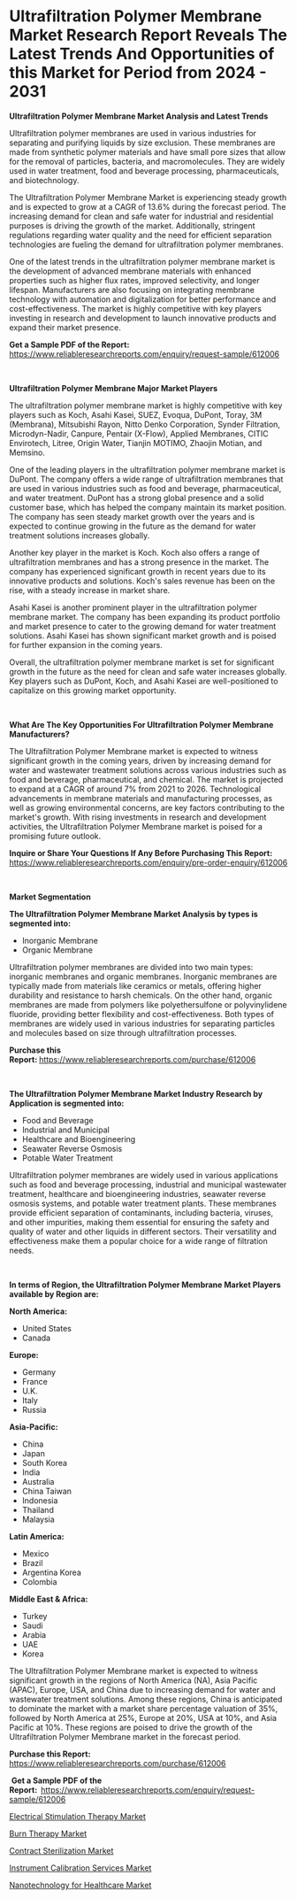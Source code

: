 <p><h1>Ultrafiltration Polymer Membrane Market Research Report Reveals The Latest Trends And Opportunities of this Market for Period from 2024 - 2031</h1></p><p><strong>Ultrafiltration Polymer Membrane Market Analysis and Latest Trends</strong></p>
<p><p>Ultrafiltration polymer membranes are used in various industries for separating and purifying liquids by size exclusion. These membranes are made from synthetic polymer materials and have small pore sizes that allow for the removal of particles, bacteria, and macromolecules. They are widely used in water treatment, food and beverage processing, pharmaceuticals, and biotechnology.</p><p>The Ultrafiltration Polymer Membrane Market is experiencing steady growth and is expected to grow at a CAGR of 13.6% during the forecast period. The increasing demand for clean and safe water for industrial and residential purposes is driving the growth of the market. Additionally, stringent regulations regarding water quality and the need for efficient separation technologies are fueling the demand for ultrafiltration polymer membranes.</p><p>One of the latest trends in the ultrafiltration polymer membrane market is the development of advanced membrane materials with enhanced properties such as higher flux rates, improved selectivity, and longer lifespan. Manufacturers are also focusing on integrating membrane technology with automation and digitalization for better performance and cost-effectiveness. The market is highly competitive with key players investing in research and development to launch innovative products and expand their market presence.</p></p>
<p><strong>Get a Sample PDF of the Report:&nbsp;</strong> <a href="https://www.reliableresearchreports.com/enquiry/request-sample/612006">https://www.reliableresearchreports.com/enquiry/request-sample/612006</a></p>
<p>&nbsp;</p>
<p><strong>Ultrafiltration Polymer Membrane Major Market Players</strong></p>
<p><p>The ultrafiltration polymer membrane market is highly competitive with key players such as Koch, Asahi Kasei, SUEZ, Evoqua, DuPont, Toray, 3M (Membrana), Mitsubishi Rayon, Nitto Denko Corporation, Synder Filtration, Microdyn-Nadir, Canpure, Pentair (X-Flow), Applied Membranes, CITIC Envirotech, Litree, Origin Water, Tianjin MOTIMO, Zhaojin Motian, and Memsino.</p><p>One of the leading players in the ultrafiltration polymer membrane market is DuPont. The company offers a wide range of ultrafiltration membranes that are used in various industries such as food and beverage, pharmaceutical, and water treatment. DuPont has a strong global presence and a solid customer base, which has helped the company maintain its market position. The company has seen steady market growth over the years and is expected to continue growing in the future as the demand for water treatment solutions increases globally.</p><p>Another key player in the market is Koch. Koch also offers a range of ultrafiltration membranes and has a strong presence in the market. The company has experienced significant growth in recent years due to its innovative products and solutions. Koch's sales revenue has been on the rise, with a steady increase in market share.</p><p>Asahi Kasei is another prominent player in the ultrafiltration polymer membrane market. The company has been expanding its product portfolio and market presence to cater to the growing demand for water treatment solutions. Asahi Kasei has shown significant market growth and is poised for further expansion in the coming years.</p><p>Overall, the ultrafiltration polymer membrane market is set for significant growth in the future as the need for clean and safe water increases globally. Key players such as DuPont, Koch, and Asahi Kasei are well-positioned to capitalize on this growing market opportunity.</p></p>
<p>&nbsp;</p>
<p><strong>What Are The Key Opportunities For Ultrafiltration Polymer Membrane Manufacturers?</strong></p>
<p><p>The Ultrafiltration Polymer Membrane market is expected to witness significant growth in the coming years, driven by increasing demand for water and wastewater treatment solutions across various industries such as food and beverage, pharmaceutical, and chemical. The market is projected to expand at a CAGR of around 7% from 2021 to 2026. Technological advancements in membrane materials and manufacturing processes, as well as growing environmental concerns, are key factors contributing to the market's growth. With rising investments in research and development activities, the Ultrafiltration Polymer Membrane market is poised for a promising future outlook.</p></p>
<p><strong>Inquire or Share Your Questions If Any Before Purchasing This Report:</strong> <a href="https://www.reliableresearchreports.com/enquiry/pre-order-enquiry/612006">https://www.reliableresearchreports.com/enquiry/pre-order-enquiry/612006</a></p>
<p>&nbsp;</p>
<p><strong>Market Segmentation</strong></p>
<p><strong>The Ultrafiltration Polymer Membrane Market Analysis by types is segmented into:</strong></p>
<p><ul><li>Inorganic Membrane</li><li>Organic Membrane</li></ul></p>
<p><p>Ultrafiltration polymer membranes are divided into two main types: inorganic membranes and organic membranes. Inorganic membranes are typically made from materials like ceramics or metals, offering higher durability and resistance to harsh chemicals. On the other hand, organic membranes are made from polymers like polyethersulfone or polyvinylidene fluoride, providing better flexibility and cost-effectiveness. Both types of membranes are widely used in various industries for separating particles and molecules based on size through ultrafiltration processes.</p></p>
<p><strong>Purchase this Report:&nbsp;</strong><a href="https://www.reliableresearchreports.com/purchase/612006">https://www.reliableresearchreports.com/purchase/612006</a></p>
<p>&nbsp;</p>
<p><strong>The Ultrafiltration Polymer Membrane Market Industry Research by Application is segmented into:</strong></p>
<p><ul><li>Food and Beverage</li><li>Industrial and Municipal</li><li>Healthcare and Bioengineering</li><li>Seawater Reverse Osmosis</li><li>Potable Water Treatment</li></ul></p>
<p><p>Ultrafiltration polymer membranes are widely used in various applications such as food and beverage processing, industrial and municipal wastewater treatment, healthcare and bioengineering industries, seawater reverse osmosis systems, and potable water treatment plants. These membranes provide efficient separation of contaminants, including bacteria, viruses, and other impurities, making them essential for ensuring the safety and quality of water and other liquids in different sectors. Their versatility and effectiveness make them a popular choice for a wide range of filtration needs.</p></p>
<p>&nbsp;</p>
<p><strong>In terms of Region, the Ultrafiltration Polymer Membrane Market Players available by Region are:</strong></p>
<p>
    <p> <strong> North America: </strong>
        <ul>
            <li>United States</li>
            <li>Canada</li>
        </ul>
        </p> 
    <p> <strong> Europe: </strong>
        <ul>
            <li>Germany</li>
            <li>France</li>
            <li>U.K.</li>
            <li>Italy</li>
            <li>Russia</li>
        </ul>
        </p> 
    <p> <strong> Asia-Pacific: </strong>
        <ul>
            <li>China</li>
            <li>Japan</li>
            <li>South Korea</li>
            <li>India</li>
            <li>Australia</li>
            <li>China Taiwan</li>
            <li>Indonesia</li>
            <li>Thailand</li>
            <li>Malaysia</li>
        </ul>
        </p> 
    <p> <strong> Latin America: </strong>
        <ul>
            <li>Mexico</li>
            <li>Brazil</li>
            <li>Argentina Korea</li>
            <li>Colombia</li>
        </ul>
        </p> 
    <p> <strong> Middle East & Africa: </strong>
        <ul>
            <li>Turkey</li>
            <li>Saudi</li>
            <li>Arabia</li>
            <li>UAE</li>
            <li>Korea</li>
        </ul>
    </p>
    </p>
<p><p>The Ultrafiltration Polymer Membrane market is expected to witness significant growth in the regions of North America (NA), Asia Pacific (APAC), Europe, USA, and China due to increasing demand for water and wastewater treatment solutions. Among these regions, China is anticipated to dominate the market with a market share percentage valuation of 35%, followed by North America at 25%, Europe at 20%, USA at 10%, and Asia Pacific at 10%. These regions are poised to drive the growth of the Ultrafiltration Polymer Membrane market in the forecast period.</p></p>
<p><strong>Purchase this Report: </strong><a href="https://www.reliableresearchreports.com/purchase/612006">https://www.reliableresearchreports.com/purchase/612006</a></p>
<p>&nbsp;<strong>Get a Sample PDF of the Report:&nbsp;&nbsp;</strong><a href="https://www.reliableresearchreports.com/enquiry/request-sample/612006">https://www.reliableresearchreports.com/enquiry/request-sample/612006</a></p>
<p><strong></strong></p>
<p><p><a href="https://medium.com/@ashlybednar2023/electrical-stimulation-therapy-market-furnishes-information-on-market-share-market-trends-and-ca19fab36a65">Electrical Stimulation Therapy Market</a></p><p><a href="https://medium.com/@scottford2001/burn-therapy-market-trends-forecast-and-competitive-analysis-to-2031-edf8df497e88">Burn Therapy Market</a></p><p><a href="https://medium.com/@scottford2001/contract-sterilization-market-size-reveals-the-best-marketing-channels-in-global-industry-525dc6a2cbcc">Contract Sterilization Market</a></p><p><a href="https://medium.com/@elvirabogdani08/analyzing-instrument-calibration-services-market-global-industry-perspective-and-forecast-2024-to-749a1d9adf21">Instrument Calibration Services Market</a></p><p><a href="https://medium.com/@scottford2001/nanotechnology-for-healthcare-market-report-reveals-the-latest-trends-and-growth-opportunities-of-b47aacd7db5e">Nanotechnology for Healthcare Market</a></p></p>